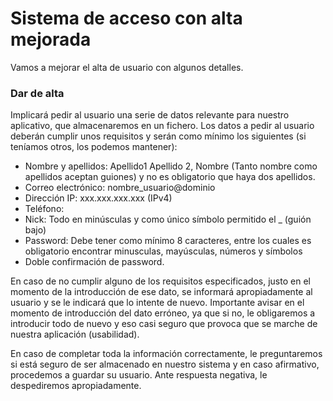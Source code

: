 # Sistema de acceso con alta mejorada

Vamos a mejorar el alta de usuario con algunos detalles.

### Dar de alta

Implicará pedir al usuario una serie de datos relevante para nuestro aplicativo, que almacenaremos en un fichero.
Los datos a pedir al usuario deberán cumplir unos requisitos y serán como mínimo los siguientes (si teníamos otros, 
los podemos mantener):

- Nombre y apellidos: Apellido1 Apellido 2, Nombre (Tanto nombre como apellidos aceptan guiones) y no es obligatorio 
  que haya dos apellidos.
- Correo electrónico: nombre_usuario@dominio
- Dirección IP: xxx.xxx.xxx.xxx (IPv4)
- Teléfono:
- Nick: Todo en minúsculas y como único símbolo permitido el _ (guión bajo)
- Password: Debe tener como mínimo 8 caracteres, entre los cuales es obligatorio encontrar minusculas, 
  mayúsculas, números y símbolos 
- Doble confirmación de password.

En caso de no cumplir alguno de los requisitos especificados, justo en el momento de la introducción de ese dato, se 
informará apropiadamente al usuario y se le indicará que lo intente de nuevo. Importante avisar en el momento de 
introducción del dato erróneo, ya que si no, le obligaremos a introducir todo de nuevo y eso casi seguro que provoca 
que se marche de nuestra aplicación (usabilidad).

En caso de completar toda la información correctamente, le preguntaremos si está seguro de ser almacenado en nuestro 
sistema y en caso afirmativo, procedemos a guardar su usuario.
Ante respuesta negativa, le despediremos apropiadamente.
